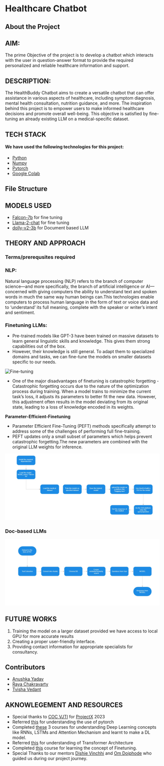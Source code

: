 # Healthcare Chatbot

## About the Project
## AIM:
The prime Objective of the project is to develop a chatbot which interacts with the user in question-answer format to provide the required personalized and reliable healthcare information and support.
## DESCRIPTION:
The HealthBuddy Chatbot aims to create a versatile chatbot that can offer assistance in various aspects of healthcare, including symptom diagnosis, mental health consultation, nutrition guidance, and more. The inspiration behind this project is to empower users to make informed healthcare decisions and promote overall well-being.
This objective is satisfied by fine-tuning an already existing LLM on a medical-specific dataset.

## TECH STACK
#### We have used the following technologies for this project:
- [Python](https://www.python.org/)
- [Numpy](https://numpy.org/doc/#)
- [Pytorch](https://pytorch.org/)
- [Google Colab](https://colab.research.google.com/)

## File Structure


## MODELS USED
- [Falcon-7b](https://huggingface.co/vilsonrodrigues/falcon-7b-instruct-sharded) for fine tuning 
- [Llama-2-chat](https://huggingface.co/NousResearch/Llama-2-7b-chat-hf) for fine tuning 
- [dolly-v2-3b](https://huggingface.co/databricks/dolly-v2-3b) for Document based LLM

## THEORY AND APPROACH
### Terms/prerequsites required 
### NLP:
Natural language processing (NLP) refers to the branch of computer science—and more specifically,
the branch of artificial intelligence or AI—concerned with giving computers the ability to understand
text and spoken words in much the same way human beings can.This technologies enable computers
to process human language in the form of text or voice data and to ‘understand’ its full meaning,
complete with the speaker or writer’s intent and sentiment.

### Finetuning LLMs:
- Pre-trained models like GPT-3 have been trained on massive datasets to learn general linguistic skills and knowledge. This gives them strong capabilities out of the box.
- However, their knowledge is still general. To adapt them to specialized domains and tasks, we can fine-tune the models on smaller datasets specific to our needs.

![Fine-tuning](https://www.labellerr.com/blog/content/images/size/w2000/2023/08/6488323befb01b8fac0fe171_VmVuJPKbeUxwrJcqoQ5EYZOSWGiW2rE-C_Yj563jJAQrE2V8PP1ibzWUrXrDLXzJIl7i205vzAfQKRL53whzjrBJKXtP8J9j4J_Pn9vtAh-o9sxEUAIPxHYZgNuJyvOXleZZDzTxr8sIh371Xznqwn8.png)

- One of the major disadvantages of finetuning is catastrophic forgetting - Catastrophic forgetting occurs due to the nature of the optimization process during training. When a model trains to minimize the current task’s loss, it adjusts its parameters to better fit the new data. However, this adjustment often results in the model deviating from its original state, leading to a loss of knowledge encoded in its weights.

**Parameter-Efficient-Finetuning**
- Parameter Efficient Fine-Tuning (PEFT) methods specifically attempt to address some of the challenges of performing full fine-training. 
- PEFT updates only a small subset of parameters which helps prevent catastrophic forgetting.The new parameters are combined with the original LLM weights for inference.

![Fine=tuning](assets/Flowchart1.jpeg)

### Doc-based LLMs
![Doc-based](assets/Flowchart2.jpeg)

## FUTURE WORKS
1. Training the model on a larger dataset provided we have access to local GPU for more accurate results
2. Creating a proper user-friendly interface.
3. Providing contact information for appropriate specialists for consultancy.


## Contributors
* [Anushka Yadav](https://github.com/2412anushka)
* [Raya Chakravarty](https://github.com/Raya679)
* [Tvisha Vedant](https://github.com/tvilight4)

## AKNOWLEGEMENT AND RESOURCES
*  Special thanks to [COC VJTI](https://github.com/CommunityOfCoders) for [ProjectX](https://github.com/CommunityOfCoders/Project-X-2023) 2023 
* Referred [this](https://www.youtube.com/watch?v=EMXfZB8FVUA) for understanding the use of pytorch
* Completed [these](https://www.coursera.org/specializations/deep-learning) 3 courses for understanding Deep Learning concepts like RNNs, LSTMs and Attention Mechanism and learnt to make a DL model.
* Referred [this](https://arxiv.org/pdf/1706.03762.pdf) for understanding of Transformer Architecture
* Completed [this](https://www.coursera.org/learn/generative-ai-with-llms) course for learning the concept of Finetuning.
* Special Thanks to our mentors [Dishie Vinchhi](https://github.com/Dishie2498) and [Om Doiphode](https://github.com/Om-Doiphode) who guided us during our project journey. 
